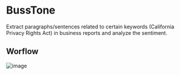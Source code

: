 # BussTone
Extract paragraphs/sentences related to certain keywords (California Privacy Rights Act) in business reports and analyze the sentiment. 
## Worflow
![image](https://github.com/user-attachments/assets/bf452382-6121-4b7b-a1a9-3036db2bd7f2)
